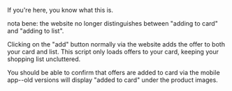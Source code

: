 If you're here, you know what this is.

nota bene: the website no longer distinguishes between "adding to card" and "adding to list".

Clicking on the "add" button normally via the website adds the offer to both your card and list.
This script only loads offers to your card, keeping your shopping list uncluttered.

You should be able to confirm that offers are added to card via the mobile app--old versions will display "added to card" under the product images.
